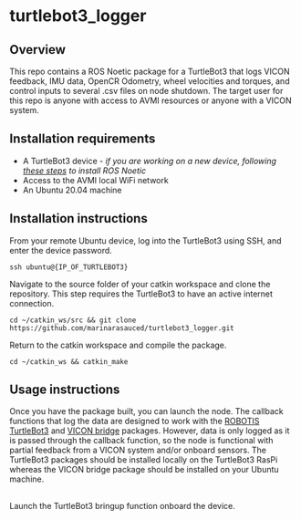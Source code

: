 # turtlebot3_logger
## Overview
This repo contains a ROS Noetic package for a TurtleBot3 that logs VICON feedback, IMU data, OpenCR Odometry, wheel velocities and torques, and control inputs to several .csv files on node shutdown. The target user for this repo is anyone with access to AVMI resources or anyone with a VICON system.
## Installation requirements
- A TurtleBot3 device - *if you are working on a new device, following [these steps](https://emanual.robotis.com/docs/en/platform/turtlebot3/quick-start/) to install ROS Noetic*
- Access to the AVMI local WiFi network
- An Ubuntu 20.04 machine

## Installation instructions
From your remote Ubuntu device, log into the TurtleBot3 using SSH, and enter the device password.
```
ssh ubuntu@{IP_OF_TURTLEBOT3}
```
Navigate to the source folder of your catkin workspace and clone the repository. This step requires the TurtleBot3 to have an active internet connection.
```
cd ~/catkin_ws/src && git clone https://github.com/marinarasauced/turtlebot3_logger.git
```
Return to the catkin workspace and compile the package.
```
cd ~/catkin_ws && catkin_make
```
## Usage instructions
Once you have the package built, you can launch the node. The callback functions that log the data are designed to work with the [ROBOTIS TurtleBot3](https://github.com/ROBOTIS-GIT/turtlebot3) and [VICON bridge](https://github.com/ethz-asl/vicon_bridge) packages. However, data is only logged as it is passed through the callback function, so the node is functional with partial feedback from a VICON system and/or onboard sensors. The TurtleBot3 packages should be installed locally on the TurtleBot3 RasPi whereas the VICON bridge package should be installed on your Ubuntu machine.
##
Launch the TurtleBot3 bringup function onboard the device.
